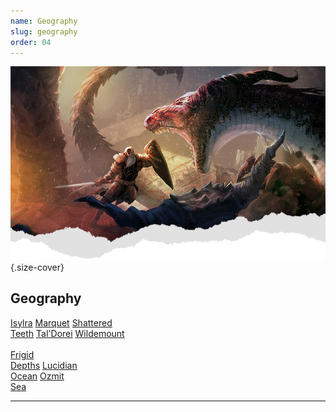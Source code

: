 ```yaml
---
name: Geography
slug: geography
order: 04
---
```

![Header](./assets/img/heading.png){.size-cover}
## Geography

<div class="menu-container">
    <a href="isylra">Isylra</a>
    <a href="marquet">Marquet</a>
    <a href="shattered-teeth">Shattered<br/> Teeth</a>
    <a href="taldorei">Tal'Dorei</a>
    <a href="wildemount">Wildemount</a>
</div>

<br/>
<div class="menu-container">
    <a href="frigid-depths">Frigid<br/> Depths</a>
    <a href="lucidian-ocean">Lucidian<br/> Ocean</a>
    <a href="ozmit-sea">Ozmit<br/> Sea</a>
</div>
<hr/>